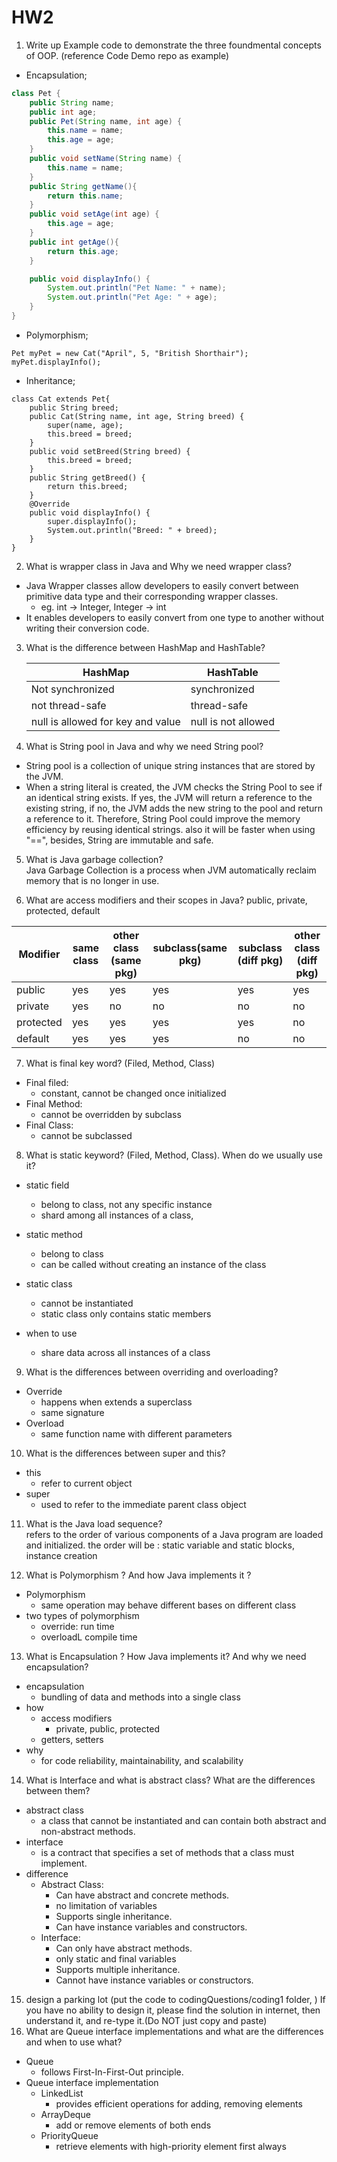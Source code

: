 # HW2 
1. Write up Example code to demonstrate the three foundmental concepts of OOP. (reference Code Demo
    repo as example)   
- Encapsulation;
```java
class Pet {
    public String name;
    public int age;
    public Pet(String name, int age) {
        this.name = name;
        this.age = age;
    }
    public void setName(String name) {
        this.name = name;
    }
    public String getName(){
        return this.name;
    }
    public void setAge(int age) {
        this.age = age;
    }
    public int getAge(){
        return this.age;
    }

    public void displayInfo() {
        System.out.println("Pet Name: " + name);
        System.out.println("Pet Age: " + age);
    }
}

```
-  Polymorphism;  
```
Pet myPet = new Cat("April", 5, "British Shorthair");
myPet.displayInfo();
```
- Inheritance;
```
class Cat extends Pet{
    public String breed;
    public Cat(String name, int age, String breed) {
        super(name, age);
        this.breed = breed;
    }
    public void setBreed(String breed) {
        this.breed = breed;
    }
    public String getBreed() {
        return this.breed;
    }
    @Override
    public void displayInfo() {
        super.displayInfo();
        System.out.println("Breed: " + breed);
    }
}
```
2. What is wrapper class in Java and Why we need wrapper class?
- Java Wrapper classes allow developers to easily convert between primitive data type and their corresponding wrapper classes.
  - eg. int -> Integer, Integer -> int
- It enables developers to easily convert from one type to another without writing their conversion code.

3. What is the difference between HashMap and HashTable?   

   | HashMap                           | HashTable           |
   |-----------------------------------|---------------------|
   | Not synchronized                  | synchronized        |
   | not thread-safe                   | thread-safe         |
   | null is allowed for key and value | null is not allowed |


4. What is String pool in Java and why we need String pool?
- String pool is a collection of unique string instances that are stored by the JVM.
- When a string literal is created, the JVM checks the String Pool to see if an identical string exists. If yes, the JVM will 
return a reference to the existing string, if no, the JVM adds the new string to the pool and return a reference to it. Therefore, 
String Pool could improve the memory efficiency by reusing identical strings. also it will be faster when using "==", besides, 
String are immutable and safe.


5. What is Java garbage collection?   
Java Garbage Collection is a process when JVM automatically reclaim memory that is no longer in use.


6. What are access modifiers and their scopes in Java?
public, private, protected, default   

| Modifier  | same class | other class (same pkg) | subclass(same pkg) | subclass (diff pkg) | other class (diff pkg) |
|-----------|------------|------------------------|--------------------|---------------------|------------------------|
| public    | yes        | yes                    | yes                | yes                 | yes                    |
| private   | yes        | no                     | no                 | no                  | no                     |
| protected | yes        | yes                    | yes                | yes                 | no                     |
| default   | yes        | yes                    | yes                | no                  | no                     |


7. What is final key word? (Filed, Method, Class)
- Final filed: 
  - constant, cannot be changed once initialized
- Final Method: 
  - cannot be overridden by subclass
- Final Class: 
  - cannot be subclassed

8. What is static keyword? (Filed, Method, Class). When do we usually use it?   

- static field
  - belong to class, not any specific instance
  - shard among all instances of a class,
- static method
  - belong to class
  - can be called without creating an instance of the class
- static class
  - cannot be instantiated
  - static class only contains static members
  
- when to use
  - share data across all instances of a class

9. What is the differences between overriding and overloading? 
- Override
  - happens when extends a superclass
  - same signature
- Overload
  - same function name with different parameters
  
10. What is the differences between super and this? 
- this
  - refer to current object
- super
  - used to refer to the immediate parent class object

11. What is the Java load sequence?    
refers to the order of various components of a Java program are loaded and initialized.
the order will be : static variable and static blocks, instance creation


12. What is Polymorphism ? And how Java implements it ?
- Polymorphism
  - same operation may behave different bases on different class
- two types of polymorphism
  - override: run time
  - overloadL compile time
  
13. What is Encapsulation ? How Java implements it? And why we need encapsulation?
- encapsulation
  - bundling of data and methods into a single class
- how 
  - access modifiers
    - private, public, protected
  - getters, setters
- why
  - for code reliability, maintainability, and scalability 

14. What is Interface and what is abstract class? What are the differences between them?
- abstract class 
  - a class that cannot be instantiated and can contain both abstract and non-abstract methods. 
- interface
  - is a contract that specifies a set of methods that a class must implement.
- difference
  - Abstract Class:
    - Can have abstract and concrete methods.
    - no limitation of variables
    - Supports single inheritance.
    - Can have instance variables and constructors.
  - Interface:
    - Can only have abstract methods.
    - only static and final variables
    - Supports multiple inheritance.
    - Cannot have instance variables or constructors.
    
15. design a parking lot (put the code to codingQuestions/coding1 folder, )
    If you have no ability to design it, please find the solution in internet, then understand it, and re-type
        it.(Do NOT just copy and paste)
16. What are Queue interface implementations and what are the differences and when to use what?
- Queue
  - follows First-In-First-Out principle.
- Queue interface implementation
  - LinkedList
    - provides efficient operations for adding, removing elements
  - ArrayDeque
    - add or remove elements of both ends
  - PriorityQueue
    - retrieve elements with high-priority element first always